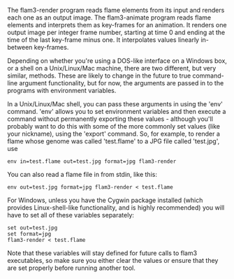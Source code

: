 The flam3-render program reads flame elements from its input and renders each one as an output image. The flam3-animate program reads flame elements and interprets them as key-frames for an animation. It renders one output image per integer frame number, starting at time 0 and ending at the time of the last key-frame minus one. It interpolates values linearly in-between key-frames.

Depending on whether you're using a DOS-like interface on a Windows box, or a shell on a Unix/Linux/Mac machine, there are two different, but very similar, methods. These are likely to change in the future to true command-line argument functionality, but for now, the arguments are passed in to the programs with environment variables.

In a Unix/Linux/Mac shell, you can pass these arguments in using the 'env' command. 'env' allows you to set environment variables and then execute a command without permanently exporting these values - although you'll probably want to do this with some of the more commonly set values (like your nickname), using the 'export' command. So, for example, to render a flame whose genome was called 'test.flame' to a JPG file called 'test.jpg', use
```
env in=test.flame out=test.jpg format=jpg flam3-render 
```
You can also read a flame file in from stdin, like this:
```
env out=test.jpg format=jpg flam3-render < test.flame
```
For Windows, unless you have the Cygwin package installed (which provides Linux-shell-like functionality, and is highly recommended) you will have to set all of these variables separately:
```
set out=test.jpg 
set format=jpg 
flam3-render < test.flame
```
Note that these variables will stay defined for future calls to flam3 executables, so make sure you either clear the values or ensure that they are set properly before running another tool.